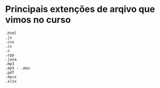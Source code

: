 # Principais extenções de arqivo que vimos no curso
    .html
    .js
    .css
    .cs
    .c
    .cpp
    .java
    .mp3
    .mp5 - .mov
    .pdf
    .docx
    .xlsx